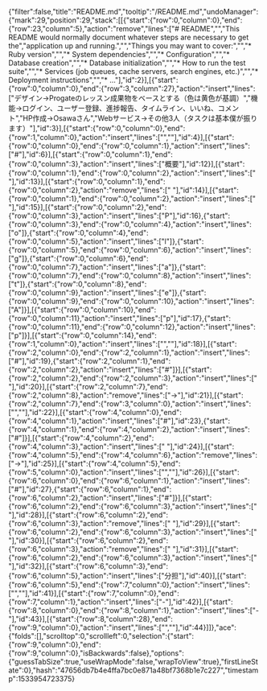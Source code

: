 {"filter":false,"title":"README.md","tooltip":"/README.md","undoManager":{"mark":29,"position":29,"stack":[[{"start":{"row":0,"column":0},"end":{"row":23,"column":5},"action":"remove","lines":["# README","","This README would normally document whatever steps are necessary to get the","application up and running.","","Things you may want to cover:","","* Ruby version","","* System dependencies","","* Configuration","","* Database creation","","* Database initialization","","* How to run the test suite","","* Services (job queues, cache servers, search engines, etc.)","","* Deployment instructions","","* ..."],"id":2}],[{"start":{"row":0,"column":0},"end":{"row":3,"column":27},"action":"insert","lines":["デザイン→Progateのレッスン成果物をベースとする（色は黄色が基調）","機能→ログイン、ユーザー登録、進捗報告、タイムライン、いいね、コメント","HP作成→Osawaさん","Webサービス→その他3人（タスクは基本僕が振ります）"],"id":3}],[{"start":{"row":0,"column":0},"end":{"row":1,"column":0},"action":"insert","lines":["",""],"id":4}],[{"start":{"row":0,"column":0},"end":{"row":0,"column":1},"action":"insert","lines":["#"],"id":6}],[{"start":{"row":0,"column":1},"end":{"row":0,"column":3},"action":"insert","lines":["概要"],"id":12}],[{"start":{"row":0,"column":1},"end":{"row":0,"column":2},"action":"insert","lines":[" "],"id":13}],[{"start":{"row":0,"column":1},"end":{"row":0,"column":2},"action":"remove","lines":[" "],"id":14}],[{"start":{"row":0,"column":1},"end":{"row":0,"column":2},"action":"insert","lines":[" "],"id":15}],[{"start":{"row":0,"column":2},"end":{"row":0,"column":3},"action":"insert","lines":["P"],"id":16},{"start":{"row":0,"column":3},"end":{"row":0,"column":4},"action":"insert","lines":["o"]},{"start":{"row":0,"column":4},"end":{"row":0,"column":5},"action":"insert","lines":["l"]},{"start":{"row":0,"column":5},"end":{"row":0,"column":6},"action":"insert","lines":["g"]},{"start":{"row":0,"column":6},"end":{"row":0,"column":7},"action":"insert","lines":["a"]},{"start":{"row":0,"column":7},"end":{"row":0,"column":8},"action":"insert","lines":["t"]},{"start":{"row":0,"column":8},"end":{"row":0,"column":9},"action":"insert","lines":["e"]},{"start":{"row":0,"column":9},"end":{"row":0,"column":10},"action":"insert","lines":["A"]}],[{"start":{"row":0,"column":10},"end":{"row":0,"column":11},"action":"insert","lines":["p"],"id":17},{"start":{"row":0,"column":11},"end":{"row":0,"column":12},"action":"insert","lines":["p"]}],[{"start":{"row":0,"column":14},"end":{"row":1,"column":0},"action":"insert","lines":["",""],"id":18}],[{"start":{"row":2,"column":0},"end":{"row":2,"column":1},"action":"insert","lines":["#"],"id":19},{"start":{"row":2,"column":1},"end":{"row":2,"column":2},"action":"insert","lines":["#"]}],[{"start":{"row":2,"column":2},"end":{"row":2,"column":3},"action":"insert","lines":[" "],"id":20}],[{"start":{"row":2,"column":7},"end":{"row":2,"column":8},"action":"remove","lines":["→"],"id":21}],[{"start":{"row":2,"column":7},"end":{"row":3,"column":0},"action":"insert","lines":["",""],"id":22}],[{"start":{"row":4,"column":0},"end":{"row":4,"column":1},"action":"insert","lines":["#"],"id":23},{"start":{"row":4,"column":1},"end":{"row":4,"column":2},"action":"insert","lines":["#"]}],[{"start":{"row":4,"column":2},"end":{"row":4,"column":3},"action":"insert","lines":[" "],"id":24}],[{"start":{"row":4,"column":5},"end":{"row":4,"column":6},"action":"remove","lines":["→"],"id":25}],[{"start":{"row":4,"column":5},"end":{"row":5,"column":0},"action":"insert","lines":["",""],"id":26}],[{"start":{"row":6,"column":0},"end":{"row":6,"column":1},"action":"insert","lines":["#"],"id":27},{"start":{"row":6,"column":1},"end":{"row":6,"column":2},"action":"insert","lines":["#"]}],[{"start":{"row":6,"column":2},"end":{"row":6,"column":3},"action":"insert","lines":[" "],"id":28}],[{"start":{"row":6,"column":2},"end":{"row":6,"column":3},"action":"remove","lines":[" "],"id":29}],[{"start":{"row":6,"column":2},"end":{"row":6,"column":3},"action":"insert","lines":[" "],"id":30}],[{"start":{"row":6,"column":2},"end":{"row":6,"column":3},"action":"remove","lines":[" "],"id":31}],[{"start":{"row":6,"column":2},"end":{"row":6,"column":3},"action":"insert","lines":[" "],"id":32}],[{"start":{"row":6,"column":3},"end":{"row":6,"column":5},"action":"insert","lines":["分担"],"id":40}],[{"start":{"row":6,"column":5},"end":{"row":7,"column":0},"action":"insert","lines":["",""],"id":41}],[{"start":{"row":7,"column":0},"end":{"row":7,"column":1},"action":"insert","lines":["-"],"id":42}],[{"start":{"row":8,"column":0},"end":{"row":8,"column":1},"action":"insert","lines":["-"],"id":43}],[{"start":{"row":8,"column":28},"end":{"row":9,"column":0},"action":"insert","lines":["",""],"id":44}]]},"ace":{"folds":[],"scrolltop":0,"scrollleft":0,"selection":{"start":{"row":9,"column":0},"end":{"row":9,"column":0},"isBackwards":false},"options":{"guessTabSize":true,"useWrapMode":false,"wrapToView":true},"firstLineState":0},"hash":"47656db7b4e4ffa7bc0e871a48bf7368b1e7c227","timestamp":1533954723375}